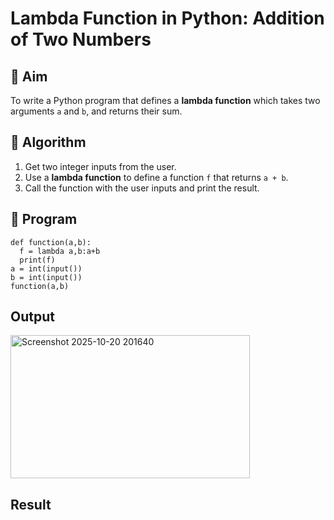 # Lambda Function in Python: Addition of Two Numbers

## 🎯 Aim
To write a Python program that defines a **lambda function** which takes two arguments `a` and `b`, and returns their sum.

## 🧠 Algorithm
1. Get two integer inputs from the user.
2. Use a **lambda function** to define a function `f` that returns `a + b`.
3. Call the function with the user inputs and print the result.

## 🧾 Program
```
def function(a,b):
  f = lambda a,b:a+b
  print(f)
a = int(input())
b = int(input())
function(a,b)
```

## Output
<img width="383" height="229" alt="Screenshot 2025-10-20 201640" src="https://github.com/user-attachments/assets/969766e5-6f79-4a48-bb26-341700acea13" />

## Result
